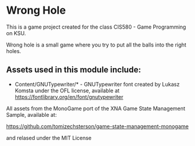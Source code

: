 # Wrong Hole

This is a game project created for the class CIS580 - Game Programming on KSU.

Wrong hole is a small game where you try to put all the balls into the right holes.

## Assets used in this module include:

* Content/GNUTypewriter/* - GNUTypewriter font created by Lukasz Komsta under the OFL license, available at https://fontlibrary.org/en/font/gnutypewriter

All assets from the MonoGame port of the XNA Game State Management Sample, available at:

https://github.com/tomizechsterson/game-state-management-monogame

and relased under the MIT License